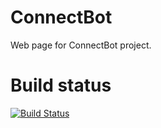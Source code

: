 # ConnectBot

Web page for ConnectBot project.

# Build status
[![Build Status](https://travis-ci.org/connectbot/connectbot.github.io.svg?branch=master)](https://travis-ci.org/connectbot/connectbot.github.io)
